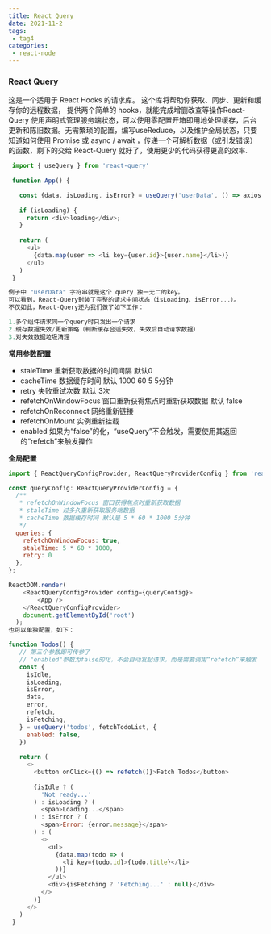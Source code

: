 ```yaml
---
title: React Query
date: 2021-11-2
tags:
 - tag4
categories: 
 - react-node
---
```



### React Query

这是一个适用于 React Hooks 的请求库。 这个库将帮助你获取、同步、更新和缓存你的远程数据， 提供两个简单的 hooks，就能完成增删改查等操作React-Query 使用声明式管理服务端状态，可以使用零配置开箱即用地处理缓存，后台更新和陈旧数据。无需繁琐的配置，编写useReduce，以及维护全局状态，只要知道如何使用 Promise 或 async / await ，传递一个可解析数据（或引发错误）的函数，剩下的交给 React-Query 就好了，使用更少的代码获得更高的效率.



```javascript
 import { useQuery } from 'react-query'
 
 function App() {

   const {data, isLoading, isError} = useQuery('userData', () => axios.get('/api/user'));
   
   if (isLoading) {
     return <div>loading</div>;
   }
   
   return (
     <ul>
       {data.map(user => <li key={user.id}>{user.name}</li>)}
     </ul>
   )
 }

例子中 "userData" 字符串就是这个 query 独一无二的key。
可以看到，React-Query封装了完整的请求中间状态（isLoading、isError...）。
不仅如此，React-Query还为我们做了如下工作：

1.多个组件请求同一个query时只发出一个请求
2.缓存数据失效/更新策略（判断缓存合适失效，失效后自动请求数据）
3.对失效数据垃圾清理


```

**常用参数配置**

- staleTime 重新获取数据的时间间隔 默认0
- cacheTime 数据缓存时间 默认 1000 60 5 5分钟
- retry 失败重试次数 默认 3次
- refetchOnWindowFocus 窗口重新获得焦点时重新获取数据 默认 false
- refetchOnReconnect 网络重新链接
- refetchOnMount 实例重新挂载
- enabled 如果为“false”的化，“useQuery”不会触发，需要使用其返回的“refetch”来触发操作

**全局配置**

```javascript
import { ReactQueryConfigProvider, ReactQueryProviderConfig } from 'react-query';

const queryConfig: ReactQueryProviderConfig = {
  /**
   * refetchOnWindowFocus 窗口获得焦点时重新获取数据
   * staleTime 过多久重新获取服务端数据
   * cacheTime 数据缓存时间 默认是 5 * 60 * 1000 5分钟
   */
  queries: { 
    refetchOnWindowFocus: true,
    staleTime: 5 * 60 * 1000, 
    retry: 0
  },
};

ReactDOM.render(
    <ReactQueryConfigProvider config={queryConfig}>
        <App />
    </ReactQueryConfigProvider>
    document.getElementById('root')
  );
也可以单独配置，如下：

function Todos() {
   // 第三个参数即可传参了
   // "enabled"参数为false的化，不会自动发起请求，而是需要调用“refetch”来触发
   const {
     isIdle,
     isLoading,
     isError,
     data,
     error,
     refetch,
     isFetching,
   } = useQuery('todos', fetchTodoList, {
     enabled: false,
   })
 
   return (
     <>
       <button onClick={() => refetch()}>Fetch Todos</button>
 
       {isIdle ? (
         'Not ready...'
       ) : isLoading ? (
         <span>Loading...</span>
       ) : isError ? (
         <span>Error: {error.message}</span>
       ) : (
         <>
           <ul>
             {data.map(todo => (
               <li key={todo.id}>{todo.title}</li>
             ))}
           </ul>
           <div>{isFetching ? 'Fetching...' : null}</div>
         </>
       )}
     </>
   )
 }

```



